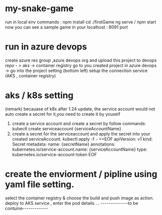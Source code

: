 # my-snake-game
run in local env 
commands : 
npm install 
cd ./firstGame
ng serve / npm start
now you can see a sample game in your localhost : 8091 port
# run in azure devops
create azure res group ,azure devops org and upload this project to devops repo - > aks -> container registry
go to you created project in azure devops -> go into the project setting (bottom left)
setup the connection service (AKS , container registry)
# aks / k8s setting
(remark) becauase of k8s after 1.24 update, the service account would not auto create a secret for it,you need to create it by youself 
1. create a service account and create a secret by follow commands:
kubectl create serviceaccount {serviceAccountName}
2. create a secret for the serviceaccount and apply the secret into your created serviceAccount.
kubectl apply -f - <<EOF
apiVersion: v1
kind: Secret
metadata:
  name: {secretName}
  annotations:
    kubernetes.io/service-account.name: {serviceAccountName}
type: kubernetes.io/service-account-token
EOF

# create the enviorment / pipline using yaml file setting.
select the container registry & choose the build and push image as action.
deploy to AKS service , enter the pod details ...
--------------to be contuine-------------
